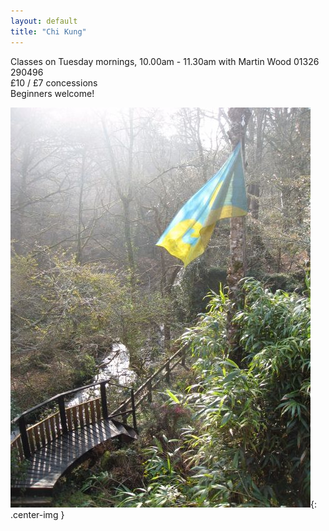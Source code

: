 ```yaml
---
layout: default
title: "Chi Kung"
---
```


Classes on Tuesday mornings, 10.00am - 11.30am with Martin Wood 01326 290496  
£10 / £7 concessions  
Beginners welcome!

![Gear Mill](/assets/images/gallery/IMG_2173.jpeg "flag"){: .center-img }
